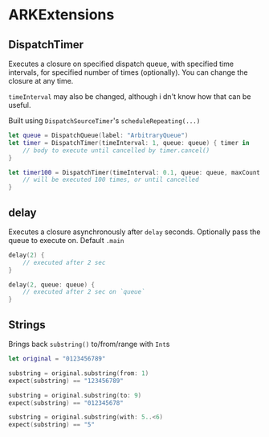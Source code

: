 # ARKExtensions

## DispatchTimer

Executes a closure on specified dispatch queue, with specified time intervals, for specified number of times (optionally).
You can change the closure at any time.

`timeInterval` may also be changed, although i dn't know how that can be useful.


Built using `DispatchSourceTimer`'s `scheduleRepeating(...)`

```swift
let queue = DispatchQueue(label: "ArbitraryQueue")
let timer = DispatchTimer(timeInterval: 1, queue: queue) { timer in
    // body to execute until cancelled by timer.cancel()
}

let timer100 = DispatchTimer(timeInterval: 0.1, queue: queue, maxCount: 100) { timer in
    // will be executed 100 times, or until cancelled
}
```

## delay

Executes a closure asynchronously after `delay` seconds. Optionally pass the queue to execute on. Default `.main`

```swift
delay(2) {
    // executed after 2 sec
}

delay(2, queue: queue) {
    // executed after 2 sec on `queue`
}
```

## Strings

Brings back `substring()` to/from/range with `Int`s

```swift
let original = "0123456789"

substring = original.substring(from: 1)
expect(substring) == "123456789"

substring = original.substring(to: 9)
expect(substring) == "012345678"

substring = original.substring(with: 5..<6)
expect(substring) == "5"
```


